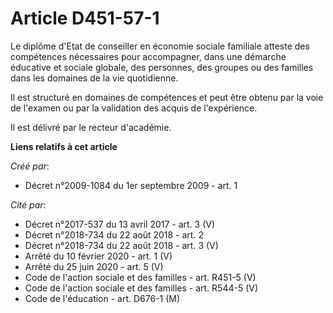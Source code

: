 # Article D451-57-1

Le diplôme d'Etat de conseiller en économie sociale familiale atteste des compétences nécessaires pour accompagner, dans une
démarche éducative et sociale globale, des personnes, des groupes ou des familles dans les domaines de la vie quotidienne. 

Il est structuré en domaines de compétences et peut être obtenu par la voie de l'examen ou par la validation des acquis de
l'expérience. 

Il est délivré par le recteur d'académie.

**Liens relatifs à cet article**

_Créé par_:

  - Décret n°2009-1084 du 1er septembre 2009 - art. 1

_Cité par_:

  - Décret n°2017-537 du 13 avril 2017 - art. 3 (V)
  - Décret n°2018-734 du 22 août 2018 - art. 2
  - Décret n°2018-734 du 22 août 2018 - art. 3 (V)
  - Arrêté du 10 février 2020 - art. 1 (V)
  - Arrêté du 25 juin 2020 - art. 5 (V)
  - Code de l'action sociale et des familles - art. R451-5 (V)
  - Code de l'action sociale et des familles - art. R544-5 (V)
  - Code de l'éducation - art. D676-1 (M)
